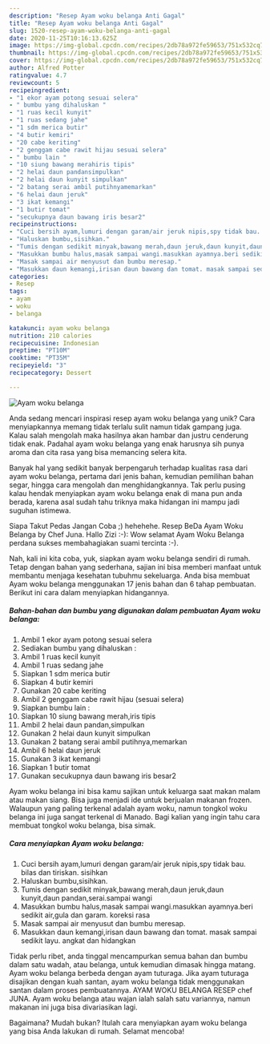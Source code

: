 ```yaml
---
description: "Resep Ayam woku belanga Anti Gagal"
title: "Resep Ayam woku belanga Anti Gagal"
slug: 1520-resep-ayam-woku-belanga-anti-gagal
date: 2020-11-25T10:16:13.625Z
image: https://img-global.cpcdn.com/recipes/2db78a972fe59653/751x532cq70/ayam-woku-belanga-foto-resep-utama.jpg
thumbnail: https://img-global.cpcdn.com/recipes/2db78a972fe59653/751x532cq70/ayam-woku-belanga-foto-resep-utama.jpg
cover: https://img-global.cpcdn.com/recipes/2db78a972fe59653/751x532cq70/ayam-woku-belanga-foto-resep-utama.jpg
author: Alfred Potter
ratingvalue: 4.7
reviewcount: 5
recipeingredient:
- "1 ekor ayam potong sesuai selera"
- " bumbu yang dihaluskan "
- "1 ruas kecil kunyit"
- "1 ruas sedang jahe"
- "1 sdm merica butir"
- "4 butir kemiri"
- "20 cabe keriting"
- "2 genggam cabe rawit hijau sesuai selera"
- " bumbu lain "
- "10 siung bawang merahiris tipis"
- "2 helai daun pandansimpulkan"
- "2 helai daun kunyit simpulkan"
- "2 batang serai ambil putihnyamemarkan"
- "6 helai daun jeruk"
- "3 ikat kemangi"
- "1 butir tomat"
- "secukupnya daun bawang iris besar2"
recipeinstructions:
- "Cuci bersih ayam,lumuri dengan garam/air jeruk nipis,spy tidak bau. bilas dan tiriskan. sisihkan"
- "Haluskan bumbu,sisihkan."
- "Tumis dengan sedikit minyak,bawang merah,daun jeruk,daun kunyit,daun pandan,serai.sampai wangi"
- "Masukkan bumbu halus,masak sampai wangi.masukkan ayamnya.beri sedikit air,gula dan garam. koreksi rasa"
- "Masak sampai air menyusut dan bumbu meresap."
- "Masukkan daun kemangi,irisan daun bawang dan tomat. masak sampai sedikit layu. angkat dan hidangkan"
categories:
- Resep
tags:
- ayam
- woku
- belanga

katakunci: ayam woku belanga 
nutrition: 210 calories
recipecuisine: Indonesian
preptime: "PT10M"
cooktime: "PT35M"
recipeyield: "3"
recipecategory: Dessert

---
```



![Ayam woku belanga](https://img-global.cpcdn.com/recipes/2db78a972fe59653/751x532cq70/ayam-woku-belanga-foto-resep-utama.jpg)

Anda sedang mencari inspirasi resep ayam woku belanga yang unik? Cara menyiapkannya memang tidak terlalu sulit namun tidak gampang juga. Kalau salah mengolah maka hasilnya akan hambar dan justru cenderung tidak enak. Padahal ayam woku belanga yang enak harusnya sih punya aroma dan cita rasa yang bisa memancing selera kita.

Banyak hal yang sedikit banyak berpengaruh terhadap kualitas rasa dari ayam woku belanga, pertama dari jenis bahan, kemudian pemilihan bahan segar, hingga cara mengolah dan menghidangkannya. Tak perlu pusing kalau hendak menyiapkan ayam woku belanga enak di mana pun anda berada, karena asal sudah tahu triknya maka hidangan ini mampu jadi suguhan istimewa.

Siapa Takut Pedas Jangan Coba ;) hehehehe. Resep BeDa Ayam Woku Belanga by Chef Juna. Hallo Zizi :-): Wow selamat Ayam Woku Belanga perdana sukses membahagiakan suami tercinta :-).


Nah, kali ini kita coba, yuk, siapkan ayam woku belanga sendiri di rumah. Tetap dengan bahan yang sederhana, sajian ini bisa memberi manfaat untuk membantu menjaga kesehatan tubuhmu sekeluarga. Anda bisa membuat Ayam woku belanga menggunakan 17 jenis bahan dan 6 tahap pembuatan. Berikut ini cara dalam menyiapkan hidangannya.

<!--inarticleads1-->

##### Bahan-bahan dan bumbu yang digunakan dalam pembuatan Ayam woku belanga:

1. Ambil 1 ekor ayam potong sesuai selera
1. Sediakan  bumbu yang dihaluskan :
1. Ambil 1 ruas kecil kunyit
1. Ambil 1 ruas sedang jahe
1. Siapkan 1 sdm merica butir
1. Siapkan 4 butir kemiri
1. Gunakan 20 cabe keriting
1. Ambil 2 genggam cabe rawit hijau (sesuai selera)
1. Siapkan  bumbu lain :
1. Siapkan 10 siung bawang merah,iris tipis
1. Ambil 2 helai daun pandan,simpulkan
1. Gunakan 2 helai daun kunyit simpulkan
1. Gunakan 2 batang serai ambil putihnya,memarkan
1. Ambil 6 helai daun jeruk
1. Gunakan 3 ikat kemangi
1. Siapkan 1 butir tomat
1. Gunakan secukupnya daun bawang iris besar2


Ayam woku belanga ini bisa kamu sajikan untuk keluarga saat makan malam atau makan siang. Bisa juga menjadi ide untuk berjualan makanan frozen. Walaupun yang paling terkenal adalah ayam woku, namun tongkol woku belanga ini juga sangat terkenal di Manado. Bagi kalian yang ingin tahu cara membuat tongkol woku belanga, bisa simak. 

<!--inarticleads2-->

##### Cara menyiapkan Ayam woku belanga:

1. Cuci bersih ayam,lumuri dengan garam/air jeruk nipis,spy tidak bau. bilas dan tiriskan. sisihkan
1. Haluskan bumbu,sisihkan.
1. Tumis dengan sedikit minyak,bawang merah,daun jeruk,daun kunyit,daun pandan,serai.sampai wangi
1. Masukkan bumbu halus,masak sampai wangi.masukkan ayamnya.beri sedikit air,gula dan garam. koreksi rasa
1. Masak sampai air menyusut dan bumbu meresap.
1. Masukkan daun kemangi,irisan daun bawang dan tomat. masak sampai sedikit layu. angkat dan hidangkan


Tidak perlu ribet, anda tinggal mencampurkan semua bahan dan bumbu dalam satu wadah, atau belanga, untuk kemudian dimasak hingga matang. Ayam woku belanga berbeda dengan ayam tuturaga. Jika ayam tuturaga disajikan dengan kuah santan, ayam woku belanga tidak menggunakan santan dalam proses pembuatannya. AYAM WOKU BELANGA RESEP chef JUNA. Ayam woku belanga atau wajan ialah salah satu variannya, namun makanan ini juga bisa divariasikan lagi. 

Bagaimana? Mudah bukan? Itulah cara menyiapkan ayam woku belanga yang bisa Anda lakukan di rumah. Selamat mencoba!
